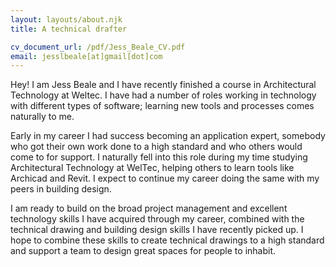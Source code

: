 ```yaml
---
layout: layouts/about.njk
title: A technical drafter

cv_document_url: /pdf/Jess_Beale_CV.pdf
email: jesslbeale[at]gmail[dot]com
---
```


Hey! I am Jess Beale and I have recently finished a course in Architectural Technology at Weltec. I have had a number of roles working in technology with different types of software; learning new tools and processes comes naturally to me.

Early in my career I had success becoming an application expert, somebody who got their own work done to a high standard and who others would come to for support. I naturally fell into this role during my time studying Architectural Technology at WelTec, helping others to learn tools like Archicad and Revit. I expect to continue my career doing the same with my peers in building design.

I am ready to build on the broad project management and excellent technology skills I have acquired through my career, combined with the technical drawing and building design skills I have recently picked up. I hope to combine these skills to create technical drawings to a high standard and support a team to design great spaces for people to inhabit.